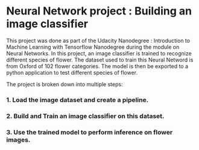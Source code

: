 # Neural Network project : Building an image classifier

This project was done as part of the Udacity Nanodegree : Introduction to Machine Learning with Tensorflow Nanodegree during the module on Neural Networks. 
In this project, an image classifier is trained to recognize different species of flower. The dataset used to train 
this Neural Netword is from Oxford of 102 flower categories. The model is then be exported to a python application to test different species of flower. 

The project is broken down into multiple steps:

### 1. Load the image dataset and create a pipeline.




### 2. Build and Train an image classifier on this dataset.




### 3. Use the trained model to perform inference on flower images.
